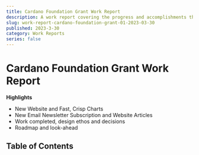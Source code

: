 ```yaml
---
title: Cardano Foundation Grant Work Report
description: A work report covering the progress and accomplishments the BALNC Pool Cardano Foundation Delegation Grant
slug: work-report-cardano-foundation-grant-01-2023-03-30
published: 2023-3-30
category: Work Reports
series: false
---
```


# Cardano Foundation Grant Work Report

**Highlights**
- New Website and Fast, Crisp Charts
- New Email Newsletter Subscription and Website Articles
- Work completed, design ethos and decisions
- Roadmap and look-ahead

## Table of Contents

